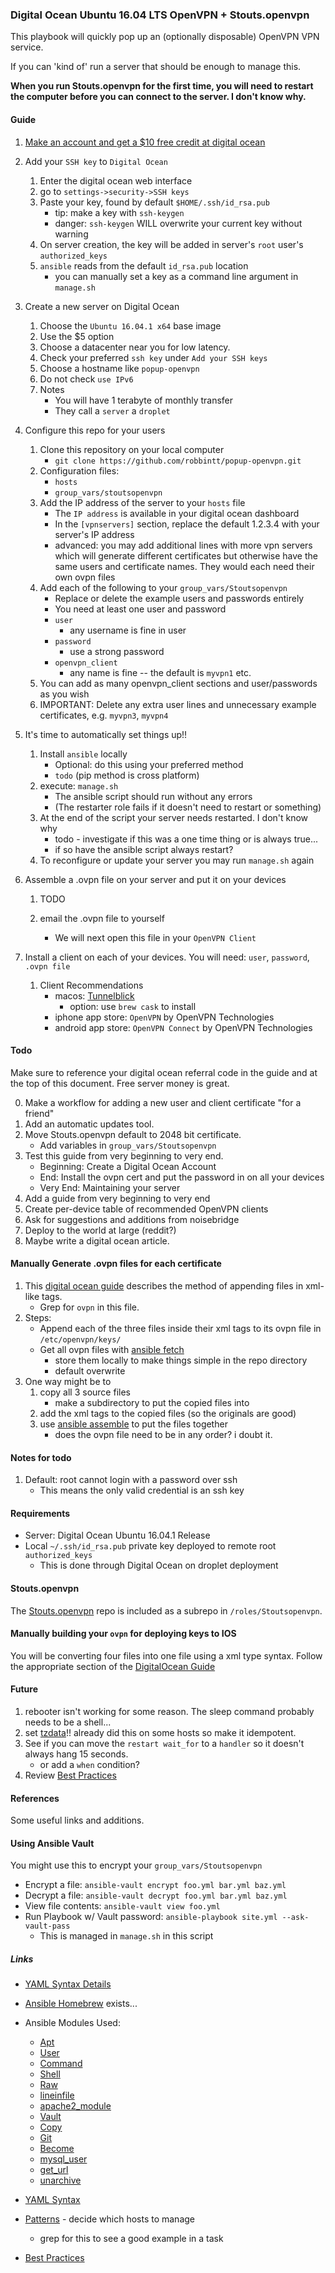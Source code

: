 
### Digital Ocean Ubuntu 16.04 LTS OpenVPN + Stouts.openvpn

This playbook will quickly pop up an (optionally disposable) OpenVPN VPN service.

If you can 'kind of' run a server that should be enough to manage this.

**When you run Stouts.openvpn for the first time, you will need to restart the computer before you can connect to the server. I don't know why.**


#### Guide

1. [Make an account and get a $10 free credit at digital ocean](https://m.do.co/c/a4d54c9e5004)

2. Add your `SSH key` to `Digital Ocean`
    1. Enter the digital ocean web interface
    2. go to `settings->security->SSH keys`
    3. Paste your key, found by default `$HOME/.ssh/id_rsa.pub`
        - tip: make a key with `ssh-keygen`
        - danger: `ssh-keygen` WILL overwrite your current key without warning
    4. On server creation, the key will be added in server's `root` user's `authorized_keys`
    5. `ansible` reads from the default `id_rsa.pub` location
        - you can manually set a key as a command line argument in `manage.sh`

3. Create a new server on Digital Ocean
    1. Choose the `Ubuntu 16.04.1 x64` base image 
    2. Use the $5 option
    3. Choose a datacenter near you for low latency.
    4. Check your preferred `ssh key` under `Add your SSH keys`
    5. Choose a hostname like `popup-openvpn`
    6. Do not check `use IPv6`
    7. Notes
        - You will have 1 terabyte of monthly transfer
        - They call a `server` a `droplet`

4. Configure this repo for your users
    1. Clone this repository on your local computer
        - `git clone https://github.com/robbintt/popup-openvpn.git`
    1. Configuration files: 
        - `hosts` 
        - `group_vars/stoutsopenvpn`
    2. Add the IP address of the server to your `hosts` file
        - The `IP address` is available in your digital ocean dashboard
        - In the `[vpnservers]` section, replace the default 1.2.3.4 with your server's IP address
        - advanced: you may add additional lines with more vpn servers which will generate different certificates but otherwise have the same users and certificate names. They would each need their own ovpn files
    3. Add each of the following to your `group_vars/Stoutsopenvpn`
        - Replace or delete the example users and passwords entirely
        - You need at least one user and password
        - `user` 
            - any username is fine in user
        - `password`
            - use a strong password
        - `openvpn_client` 
            - any name is fine -- the default is `myvpn1` etc.
    4. You can add as many openvpn_client sections and user/passwords as you wish
    5. IMPORTANT: Delete any extra user lines and unnecessary example certificates, e.g. `myvpn3`, `myvpn4`

5. It's time to automatically set things up!!
    1. Install `ansible` locally
        - Optional: do this using your preferred method
        - `todo` (pip method is cross platform)
    2. execute: `manage.sh`
        - The ansible script should run without any errors
        - (The restarter role fails if it doesn't need to restart or something)
    3. At the end of the script your server needs restarted. I don't know why
        - todo - investigate if this was a one time thing or is always true...
        - if so have the ansible script always restart?
    4. To reconfigure or update your server you may run `manage.sh` again

5. Assemble a .ovpn file on your server and put it on your devices
    1. TODO 


    5. email the .ovpn file to yourself
        - We will next open this file in your `OpenVPN Client`

6. Install a client on each of your devices.  You will need: `user`, `password`, `.ovpn file`
    1. Client Recommendations
        - macos: [Tunnelblick](https://tunnelblick.net/)
            - option: use `brew cask` to install
        - iphone app store: `OpenVPN` by OpenVPN Technologies
        - android app store: `OpenVPN Connect` by OpenVPN Technologies


#### Todo

Make sure to reference your digital ocean referral code in the guide and at the top of this document. Free server money is great.

0. Make a workflow for adding a new user and client certificate "for a friend"
1. Add an automatic updates tool.
2. Move Stouts.openvpn default to 2048 bit certificate.
    - Add variables in `group_vars/Stoutsopenvpn`
3. Test this guide from very beginning to very end.
    - Beginning: Create a Digital Ocean Account
    - End: Install the ovpn cert and put the password in on all your devices
    - Very End: Maintaining your server
4. Add a guide from very beginning to very end
5. Create per-device table of recommended OpenVPN clients
6. Ask for suggestions and additions from noisebridge
7. Deploy to the world at large (reddit?)
8. Maybe write a digital ocean article.


#### Manually Generate .ovpn files for each certificate

1. This [digital ocean guide](https://www.digitalocean.com/community/tutorials/how-to-set-up-an-openvpn-server-on-ubuntu-14-04) describes the method of appending files in xml-like tags.
    - Grep for `ovpn` in this file.
2. Steps:
    - Append each of the three files inside their xml tags to its ovpn file in `/etc/openvpn/keys/`
    - Get all ovpn files with [ansible fetch](http://docs.ansible.com/ansible/fetch_module.html)
        - store them locally to make things simple in the repo directory
        - default overwrite
1. One way might be to
    1. copy all 3 source files
        - make a subdirectory to put the copied files into
    2. add the xml tags to the copied files (so the originals are good)
    3. use [ansible assemble](http://docs.ansible.com/ansible/assemble_module.html) to put the files together
        - does the ovpn file need to be in any order? i doubt it.


#### Notes for todo

1. Default: root cannot login with a password over ssh
    - This means the only valid credential is an ssh key


#### Requirements

- Server: Digital Ocean Ubuntu 16.04.1 Release
- Local `~/.ssh/id_rsa.pub` private key deployed to remote root `authorized_keys`
    - This is done through Digital Ocean on droplet deployment


#### Stouts.openvpn

The [Stouts.openvpn](https://github.com/Stouts/Stouts.openvpn) repo is included as a subrepo in `/roles/Stoutsopenvpn`. 


#### Manually building your `ovpn` for deploying keys to IOS

You will be converting four files into one file using a xml type syntax. Follow the appropriate section of the [DigitalOcean Guide](https://www.digitalocean.com/community/tutorials/how-to-set-up-an-openvpn-server-on-ubuntu-14-04)


#### Future

1. rebooter isn't working for some reason. The sleep command probably needs to be a shell...
2. set [tzdata](https://gist.github.com/jerm/fc7f33f6a6d6534f6fde)!! already did this on some hosts so make it idempotent.
3. See if you can move the `restart wait_for` to a `handler` so it doesn't always hang 15 seconds.
    - or add a `when` condition?
4. Review [Best Practices](http://docs.ansible.com/ansible/playbooks_best_practices.html)


#### References

Some useful links and additions.


#### Using Ansible Vault

You might use this to encrypt your `group_vars/Stoutsopenvpn`

- Encrypt a file: `ansible-vault encrypt foo.yml bar.yml baz.yml`
- Decrypt a file: `ansible-vault decrypt foo.yml bar.yml baz.yml`
- View file contents: `ansible-vault view foo.yml`
- Run Playbook w/ Vault password: `ansible-playbook site.yml --ask-vault-pass`
    - This is managed in `manage.sh` in this script


##### Links

- [YAML Syntax Details](http://docs.ansible.com/ansible/YAMLSyntax.html)

- [Ansible Homebrew](http://docs.ansible.com/ansible/homebrew_module.html) exists...

- Ansible Modules Used:
    - [Apt](http://docs.ansible.com/ansible/apt_module.html)
    - [User](http://docs.ansible.com/ansible/user_module.html)
    - [Command](http://docs.ansible.com/ansible/command_module.html#command)
    - [Shell](http://docs.ansible.com/ansible/shell_module.html)
    - [Raw](http://docs.ansible.com/ansible/raw_module.html)
    - [lineinfile](http://docs.ansible.com/ansible/lineinfile_module.html)
    - [apache2_module](http://docs.ansible.com/ansible/apache2_module_module.html)
    - [Vault](http://docs.ansible.com/ansible/playbooks_vault.html)
    - [Copy](http://docs.ansible.com/ansible/copy_module.html)
    - [Git](http://docs.ansible.com/ansible/git_module.html)
    - [Become](http://docs.ansible.com/ansible/become.html)
    - [mysql_user](http://docs.ansible.com/ansible/mysql_user_module.html)
    - [get_url](http://docs.ansible.com/ansible/get_url_module.html)
    - [unarchive](http://docs.ansible.com/ansible/unarchive_module.html)

- [YAML Syntax](http://docs.ansible.com/ansible/YAMLSyntax.html)
- [Patterns](http://docs.ansible.com/ansible/intro_patterns.html) - decide which hosts to manage
    - grep for this to see a good example in a task
- [Best Practices](http://docs.ansible.com/ansible/playbooks_best_practices.html)


